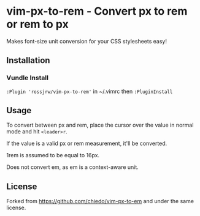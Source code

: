 **vim-px-to-rem**  -  Convert px to rem or rem to px
==================================
Makes font-size unit conversion for your CSS stylesheets easy!

Installation
------------------------
### Vundle Install
`:Plugin 'rossjrw/vim-px-to-rem'` in ~/.vimrc then `:PluginInstall`


Usage
-------------------------
To convert between px and rem, place the cursor over the value in normal mode and hit `<leader>r`.

If the value is a valid px or rem measurement, it'll be converted.

1rem is assumed to be equal to 16px.

Does not convert em, as em is a context-aware unit.


License
------------------------------------------------------
Forked from https://github.com/chiedo/vim-px-to-em and under the same license.
